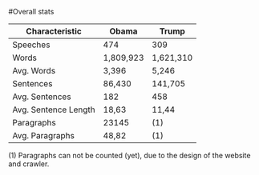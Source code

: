 #Overall stats

Characteristic | Obama | Trump
---|---|---
Speeches | 474 | 309
Words | 1,809,923|1,621,310
Avg. Words| 3,396|5,246
Sentences|86,430|141,705
Avg. Sentences|182|458
Avg. Sentence Length|18,63|11,44
Paragraphs|23145|(1)
Avg. Paragraphs|48,82|(1)

(1) Paragraphs can not be counted (yet), due to the design of the website and crawler.

